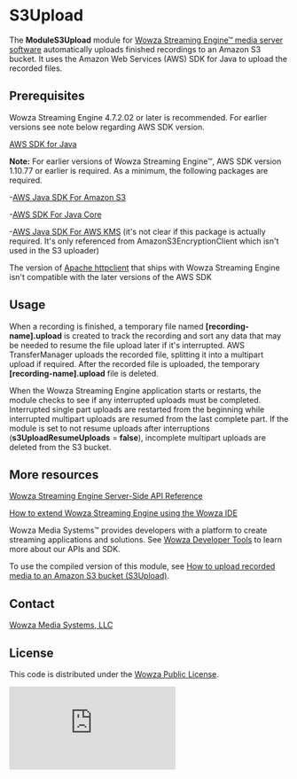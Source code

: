 # S3Upload
The **ModuleS3Upload** module for [Wowza Streaming Engine™ media server software](https://www.wowza.com/products/streaming-engine) automatically uploads finished recordings to an Amazon S3 bucket. It uses the Amazon Web Services (AWS) SDK for Java to upload the recorded files.

## Prerequisites
Wowza Streaming Engine 4.7.2.02 or later is recommended. For earlier versions see note below regarding AWS SDK version.

[AWS SDK for Java](https://aws.amazon.com/sdk-for-java/)

**Note:** For earlier versions of Wowza Streaming Engine™, AWS SDK version 1.10.77 or earlier is required. As a minimum, the following packages are required.

-[AWS Java SDK For Amazon S3](http://mvnrepository.com/artifact/com.amazonaws/aws-java-sdk-s3/1.10.77)

-[AWS SDK For Java Core](http://mvnrepository.com/artifact/com.amazonaws/aws-java-sdk-core/1.10.77)

-[AWS Java SDK For AWS KMS](http://mvnrepository.com/artifact/com.amazonaws/aws-java-sdk-kms/1.10.77) (it's not clear if this package is actually required. It's only referenced from AmazonS3EncryptionClient which isn't used in the S3 uploader)

The version of [Apache httpclient](http://mvnrepository.com/artifact/org.apache.httpcomponents/httpclient) that ships with Wowza Streaming Engine isn't compatible with the later versions of the AWS SDK

## Usage
When a recording is finished, a temporary file named **[recording-name].upload** is created to track the recording and sort any data that may be needed to resume the file upload later if it's interrupted. AWS TransferManager uploads the recorded file, splitting it into a multipart upload if required. After the recorded file is uploaded, the temporary **[recording-name].upload** file is deleted.

When the Wowza Streaming Engine application starts or restarts, the module checks to see if any interrupted uploads must be completed. Interrupted single part uploads are restarted from the beginning while interrupted multipart uploads are resumed from the last complete part. If the module is set to not resume uploads after interruptions (**s3UploadResumeUploads** = **false**), incomplete multipart uploads are deleted from the S3 bucket.

## More resources
[Wowza Streaming Engine Server-Side API Reference](https://www.wowza.com/resources/WowzaStreamingEngine_ServerSideAPI.pdf)

[How to extend Wowza Streaming Engine using the Wowza IDE](https://www.wowza.com/forums/content.php?759-How-to-extend-Wowza-Streaming-Engine-using-the-Wowza-IDE)

Wowza Media Systems™ provides developers with a platform to create streaming applications and solutions. See [Wowza Developer Tools](https://www.wowza.com/resources/developers) to learn more about our APIs and SDK.

To use the compiled version of this module, see [How to upload recorded media to an Amazon S3 bucket (S3Upload)](https://www.wowza.com/forums/content.php?813-How-to-upload-recorded-media-to-an-Amazon-S3-bucket-%28ModuleS3Upload%29).

## Contact
[Wowza Media Systems, LLC](https://www.wowza.com/contact)

## License
This code is distributed under the [Wowza Public License](https://github.com/WowzaMediaSystems/wse-plugin-s3upload/blob/master/LICENSE.txt).

![alt tag](http://wowzalogs.com/stats/githubimage.php?plugin=wse-plugin-s3upload)